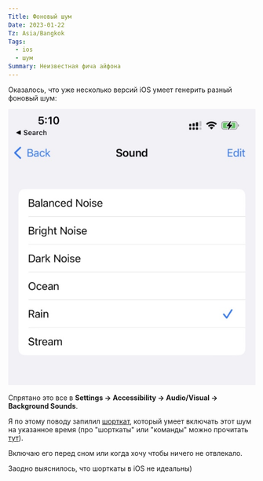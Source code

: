 ```yaml
---
Title: Фоновый шум
Date: 2023-01-22
Tz: Asia/Bangkok
Tags:
  - ios
  - шум
Summary: Неизвестная фича айфона
---
```


Оказалось, что уже несколько версий iOS умеет генерить разный фоновый шум:

![Виды шумов](images/iphone-noise-1@2x.jpg)

Спрятано это все в **Settings &rarr; Accessibility &rarr; Audio/Visual &rarr; Background Sounds**.

Я по этому поводу запилил [шорткат](https://www.icloud.com/shortcuts/b5c01695fcd445e9a204661a7772ee3e), который умеет включать этот шум на указанное время (про "шорткаты" или "команды" можно прочитать [тут](https://support.apple.com/ru-ru/guide/shortcuts/welcome/ios)).

Включаю его перед сном или когда хочу чтобы ничего не отвлекало.

Заодно выяснилось, что шорткаты в iOS не идеальны)